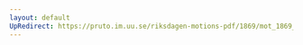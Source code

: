 ```yaml
---
layout: default
UpRedirect: https://pruto.im.uu.se/riksdagen-motions-pdf/1869/mot_1869__ak__251/mot_1869__ak__251-002.pdf
---
```

